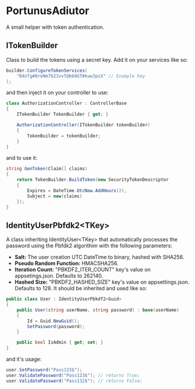 # PortunusAdiutor
A small helper with token authentication.

## ITokenBuilder
Class to build the tokens using a secret key.
Add it on your services like so:

```csharp
builder.ConfigureTokenServices(
	"B4nTg#8reNm7b23vvT@b68GT#kuw3psX" // Example key
);
```

and then inject it on your controller to use:

```csharp
class AuthorizationController : ControllerBase
{
	ITokenBuilder TokenBuilder { get; }

	AuthorizationController(ITokenBuilder tokenBuilder)
	{
		TokenBuilder = tokenBuilder;
	}
}
```

and to use it:

```csharp
string GenToken(Claim[] claims)
{
	return TokenBuilder.BuildToken(new SecurityTokenDescriptor
	{
		Expires = DateTime.UtcNow.AddHours(2),
		Subject = new(claims)
	});
}
```

## IdentityUserPbfdk2\<TKey>
A class inheriting IdentityUser\<TKey> that automatically processes the password using the Pbfdk2 algorithim with the following parameters:
 -	**Salt:** The user creation UTC DateTime to binary, hashed with SHA256.
 -	**Pseudo Random Function:** HMACSHA256.
 -	**Iteration Count:** "PBKDF2_ITER_COUNT" key's value on appsetings.json. Defaults to 262140.
 -	**Hashed Size:** "PBKDF2_HASHED_SIZE" key's value on appsettings.json. Defaults to 128.
It should be inherited and used like so:

```csharp
public class User : IdentityUserPbkdf2<Guid>
{
	public User(string userName, string password) : base(userName)
	{
		Id = Guid.NewGuid();
		SetPassword(password);
	}

	public bool IsAdmin { get; set; }
}
```

and it's usage:

```csharp
user.SetPassword("Pass123$");
user.ValidatePassword("Pass123$"); // returns True;
user.ValidatePassword("Pass132$"); // returns False;
```

